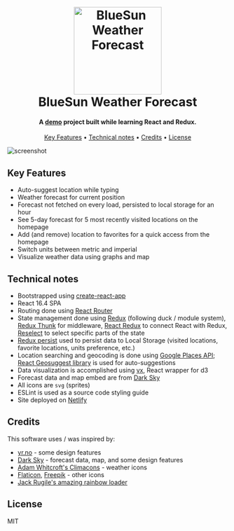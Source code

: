 <h1 align="center">
  <br>
  <a href="http://bluesun.mariozugaj.com"><img src="https://raw.githubusercontent.com/mariozugaj/bluesun-weather-forecast/master/public/favicon.png" alt="BlueSun Weather Forecast" width="200"></a>
  <br>
  BlueSun Weather Forecast
  <br>
</h1>

<h4 align="center">A <a href="http://bluesun.mariozugaj.com">demo</a> project built while learning React and Redux.</h4>

<p align="center">
  <a href="#key-features">Key Features</a> •
  <a href="#technical-notes">Technical notes</a> •
  <a href="#credits">Credits</a> •
  <a href="#license">License</a>
</p>

![screenshot](https://cl.ly/1R3w2z3W0s32/Screen%252520Recording%2525202018-08-20%252520at%25252010.12%252520AM.gif)

## Key Features
* Auto-suggest location while typing
* Weather forecast for current position
* Forecast not fetched on every load, persisted to local storage for an hour
* See 5-day forecast for 5 most recently visited locations on the homepage
* Add (and remove) location to favorites for a quick access from the homepage
* Switch units between metric and imperial
* Visualize weather data using graphs and map

## Technical notes
* Bootstrapped using [create-react-app](https://github.com/facebook/create-react-app)
* React 16.4 SPA
* Routing done using [React Router](https://github.com/ReactTraining/react-router)
* State management done using [Redux](https://github.com/reduxjs/redux) (following duck / module system), [Redux Thunk](https://github.com/reduxjs/redux-thunk) for middleware, [React Redux](https://github.com/reduxjs/react-redux) to connect React with Redux, [Reselect](https://github.com/reduxjs/reselect) to select specific parts of the state
* [Redux persist](https://github.com/rt2zz/redux-persist) used to persist data to Local Storage (visited locations, favorite locations, units preference, etc.)
* Location searching and geocoding is done using [Google Places API](https://developers.google.com/places/web-service/intro); [React Geosuggest library](https://github.com/ubilabs/react-geosuggest) is used for auto-suggestions
* Data visualization is accomplished using [vx](https://github.com/hshoff/vx), React wrapper for d3
* Forecast data and map embed are from [Dark Sky](https://darksky.net)
* All icons are `svg` (sprites)
* ESLint is used as a source code styling guide
* Site deployed on [Netlify](https://www.netlify.com)

## Credits

This software uses / was inspired by:

- [yr.no](https://yr.no/en) - some design features
- [Dark Sky](https://darksky.net) - forecast data, map, and some design features
- [Adam Whitcroft's Climacons](http://adamwhitcroft.com/climacons/) - weather icons
- [Flaticon](https://www.flaticon.com), [Freepik](http://www.freepik.com) - other icons
- [Jack Rugile's amazing rainbow loader](https://codepen.io/jackrugile/pen/JddmaX)

## License

MIT
